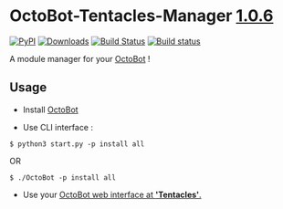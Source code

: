 # OctoBot-Tentacles-Manager [1.0.6](https://github.com/Drakkar-Software/OctoBot-Tentacles-Manager/tree/master/CHANGELOG.md)
[![PyPI](https://img.shields.io/pypi/v/OctoBot-Tentacles-Manager.svg)](https://pypi.python.org/pypi/OctoBot-Tentacles-Manager/)
[![Downloads](https://pepy.tech/badge/OctoBot-Tentacles-Manager/month)](https://pepy.tech/project/OctoBot-Tentacles-Manager)
[![Build Status](https://api.travis-ci.org/Drakkar-Software/OctoBot-Tentacles-Manager.svg?branch=master)](https://travis-ci.org/Drakkar-Software/OctoBot-Tentacles-Manager) 
[![Build status](https://ci.appveyor.com/api/projects/status/c7afc4o5bxt84po9?svg=true)](https://ci.appveyor.com/project/Herklos/octobot-tentacles-manager)


A module manager for your [OctoBot](https://github.com/Drakkar-Software/OctoBot) ! 


## Usage
- Install [OctoBot](https://github.com/Drakkar-Software/OctoBot)

- Use CLI interface : 

``` {.sourceCode .bash}
$ python3 start.py -p install all
```
OR
``` {.sourceCode .bash}
$ ./OctoBot -p install all
```

- Use your [OctoBot web interface at **'Tentacles'**.](https://github.com/Drakkar-Software/OctoBot/wiki/Customize-your-OctoBot#octobot-is-customizable-)

